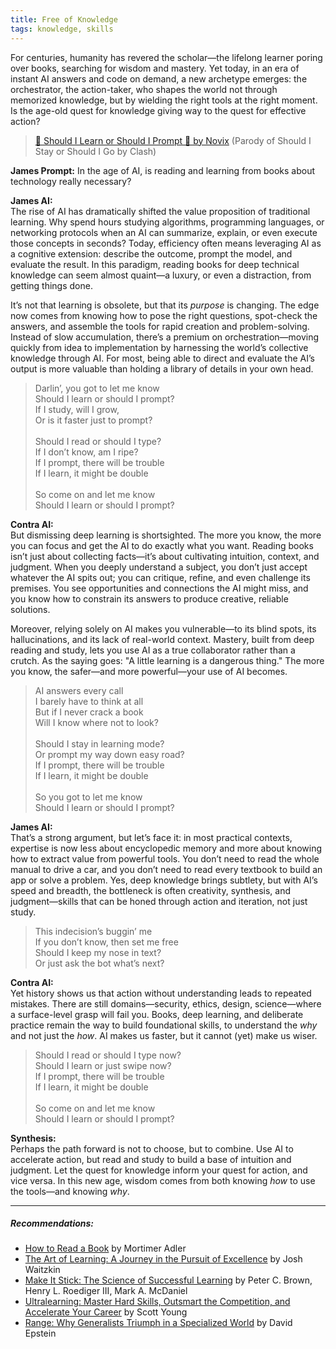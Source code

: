 ```yaml
---
title: Free of Knowledge
tags: knowledge, skills
---
```

 
For centuries, humanity has revered the scholar—the lifelong learner poring over books, searching for wisdom and mastery. Yet today, in an era of instant AI answers and code on demand, a new archetype emerges: the orchestrator, the action-taker, who shapes the world not through memorized knowledge, but by wielding the right tools at the right moment. Is the age-old quest for knowledge giving way to the quest for effective action?

<!--more-->

> [🎵 Should I Learn or Should I Prompt 🎵 by Novix](https://suno.com/s/EiNb049ayh5Ui2gK) (Parody of Should I Stay or Should I Go by Clash) 


**James Prompt:**
In the age of AI, is reading and learning from books about technology really necessary?  

**James AI:**  
The rise of AI has dramatically shifted the value proposition of traditional learning. Why spend hours studying algorithms, programming languages, or networking protocols when an AI can summarize, explain, or even execute those concepts in seconds? Today, efficiency often means leveraging AI as a cognitive extension: describe the outcome, prompt the model, and evaluate the result. In this paradigm, reading books for deep technical knowledge can seem almost quaint—a luxury, or even a distraction, from getting things done.

It’s not that learning is obsolete, but that its *purpose* is changing. The edge now comes from knowing how to pose the right questions, spot-check the answers, and assemble the tools for rapid creation and problem-solving. Instead of slow accumulation, there’s a premium on orchestration—moving quickly from idea to implementation by harnessing the world’s collective knowledge through AI. For most, being able to direct and evaluate the AI’s output is more valuable than holding a library of details in your own head.


>Darlin’, you got to let me know\
>Should I learn or should I prompt?\
>If I study, will I grow,\
>Or is it faster just to prompt?\
>\
>Should I read or should I type?\
>If I don’t know, am I ripe?\
>If I prompt, there will be trouble\
>If I learn, it might be double\
>\
>So come on and let me know\
>Should I learn or should I prompt?


**Contra AI:**  
But dismissing deep learning is shortsighted. The more you know, the more you can focus and get the AI to do exactly what you want. Reading books isn’t just about collecting facts—it’s about cultivating intuition, context, and judgment. When you deeply understand a subject, you don’t just accept whatever the AI spits out; you can critique, refine, and even challenge its premises. You see opportunities and connections the AI might miss, and you know how to constrain its answers to produce creative, reliable solutions.

Moreover, relying solely on AI makes you vulnerable—to its blind spots, its hallucinations, and its lack of real-world context. Mastery, built from deep reading and study, lets you use AI as a true collaborator rather than a crutch. As the saying goes: "A little learning is a dangerous thing." The more you know, the safer—and more powerful—your use of AI becomes.


>AI answers every call\
>I barely have to think at all\
>But if I never crack a book\
>Will I know where not to look?\
>\
>Should I stay in learning mode?\
>Or prompt my way down easy road?\
>If I prompt, there will be trouble\
>If I learn, it might be double\
>\
>So you got to let me know\
>Should I learn or should I prompt?




**James AI:**  
That’s a strong argument, but let’s face it: in most practical contexts, expertise is now less about encyclopedic memory and more about knowing how to extract value from powerful tools. You don’t need to read the whole manual to drive a car, and you don’t need to read every textbook to build an app or solve a problem. Yes, deep knowledge brings subtlety, but with AI’s speed and breadth, the bottleneck is often creativity, synthesis, and judgment—skills that can be honed through action and iteration, not just study.

>This indecision’s buggin’ me\
>If you don’t know, then set me free\
>Should I keep my nose in text?\
>Or just ask the bot what’s next?



**Contra AI:**  
Yet history shows us that action without understanding leads to repeated mistakes. There are still domains—security, ethics, design, science—where a surface-level grasp will fail you. Books, deep learning, and deliberate practice remain the way to build foundational skills, to understand the *why* and not just the *how*. AI makes us faster, but it cannot (yet) make us wiser.

>Should I read or should I type now?\
>Should I learn or just swipe now?\
>If I prompt, there will be trouble\
>If I learn, it might be double\
>\
>So come on and let me know\
>Should I learn or should I prompt?


**Synthesis:**  
Perhaps the path forward is not to choose, but to combine. Use AI to accelerate action, but read and study to build a base of intuition and judgment. Let the quest for knowledge inform your quest for action, and vice versa. In this new age, wisdom comes from both knowing *how* to use the tools—and knowing *why*.

---

##### Recommendations:
- [How to Read a Book](https://amzn.to/3U1mF08) by Mortimer Adler  
- [The Art of Learning: A Journey in the Pursuit of Excellence](https://amzn.to/4koJAgP) by Josh Waitzkin  
- [Make It Stick: The Science of Successful Learning](https://amzn.to/45WPkLm) by Peter C. Brown, Henry L. Roediger III, Mark A. McDaniel  
- [Ultralearning: Master Hard Skills, Outsmart the Competition, and Accelerate Your Career](https://amzn.to/4lmk1ys) by Scott Young  
- [Range: Why Generalists Triumph in a Specialized World](https://amzn.to/3GwF8yz) by David Epstein  


